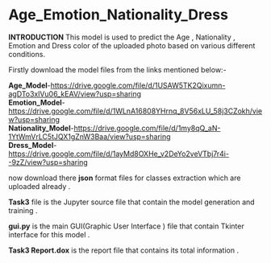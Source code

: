 # Age_Emotion_Nationality_Dress

**INTRODUCTION**
This model is used to predict the Age , Nationality , Emotion and Dress color of the uploaded photo based on various different conditions. 

Firstly download the model files  from the links mentioned below:-

**Age_Model**-https://drive.google.com/file/d/1USAW5TK2Qixumn-agDTo3xlVu06_kEAV/view?usp=sharing    
**Emotion_Model**-https://drive.google.com/file/d/1WLnA16808YHrnq_8V56xLU_58j3CZokh/view?usp=sharing      
**Nationality_Model**-https://drive.google.com/file/d/1my8qQ_aN-1YtWmVrLC5tJQX1gZnW3Baa/view?usp=sharing      
**Dress_Model**-https://drive.google.com/file/d/1ayMd8OXHe_v2DeYo2veVTbj7r4i--9zZ/view?usp=sharing

now download there **json** format files for classes extraction which are uploaded already .

**Task3** file is the Jupyter source file that contain the model generation and training .

**gui.py** is the main GUI(Graphic User Interface ) file that contain Tkinter interface for this model .

**Task3 Report.dox** is the report file that contains its total information .  
